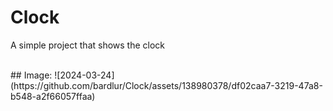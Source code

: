 # Clock
A simple project that shows the clock

<br>
## Image:
![2024-03-24](https://github.com/bardlur/Clock/assets/138980378/df02caa7-3219-47a8-b548-a2f66057ffaa)
